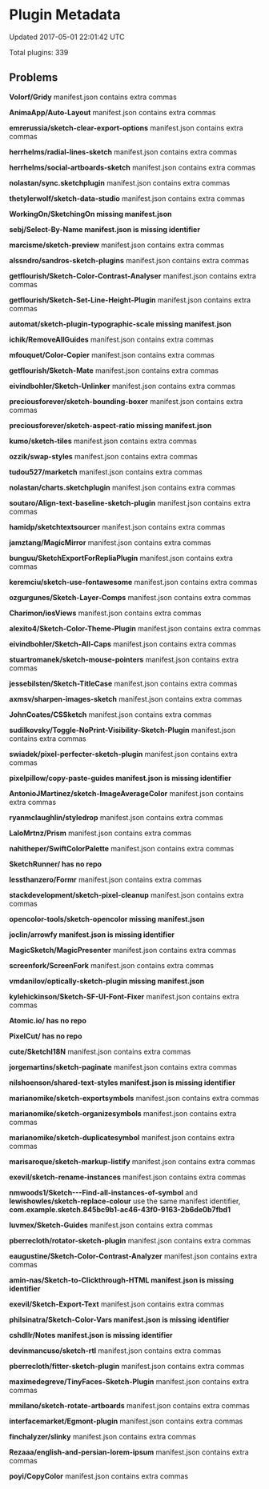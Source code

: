 # Plugin Metadata

Updated 2017-05-01 22:01:42 UTC

Total plugins: 339

## Problems
__Volorf/Gridy__ manifest.json contains extra commas

__AnimaApp/Auto-Layout__ manifest.json contains extra commas

__emrerussia/sketch-clear-export-options__ manifest.json contains extra commas

__herrhelms/radial-lines-sketch__ manifest.json contains extra commas

__herrhelms/social-artboards-sketch__ manifest.json contains extra commas

__nolastan/sync.sketchplugin__ manifest.json contains extra commas

__thetylerwolf/sketch-data-studio__ manifest.json contains extra commas

**__WorkingOn/SketchingOn__ missing manifest.json**

**__sebj/Select-By-Name__ manifest.json is missing identifier**

__marcisme/sketch-preview__ manifest.json contains extra commas

__alssndro/sandros-sketch-plugins__ manifest.json contains extra commas

__getflourish/Sketch-Color-Contrast-Analyser__ manifest.json contains extra commas

__getflourish/Sketch-Set-Line-Height-Plugin__ manifest.json contains extra commas

**__automat/sketch-plugin-typographic-scale__ missing manifest.json**

__ichik/RemoveAllGuides__ manifest.json contains extra commas

__mfouquet/Color-Copier__ manifest.json contains extra commas

__getflourish/Sketch-Mate__ manifest.json contains extra commas

__eivindbohler/Sketch-Unlinker__ manifest.json contains extra commas

__preciousforever/sketch-bounding-boxer__ manifest.json contains extra commas

**__preciousforever/sketch-aspect-ratio__ missing manifest.json**

__kumo/sketch-tiles__ manifest.json contains extra commas

__ozzik/swap-styles__ manifest.json contains extra commas

__tudou527/marketch__ manifest.json contains extra commas

__nolastan/charts.sketchplugin__ manifest.json contains extra commas

__soutaro/Align-text-baseline-sketch-plugin__ manifest.json contains extra commas

__hamidp/sketchtextsourcer__ manifest.json contains extra commas

__jamztang/MagicMirror__ manifest.json contains extra commas

__bunguu/SketchExportForRepliaPlugin__ manifest.json contains extra commas

__keremciu/sketch-use-fontawesome__ manifest.json contains extra commas

__ozgurgunes/Sketch-Layer-Comps__ manifest.json contains extra commas

__Charimon/iosViews__ manifest.json contains extra commas

__alexito4/Sketch-Color-Theme-Plugin__ manifest.json contains extra commas

__eivindbohler/Sketch-All-Caps__ manifest.json contains extra commas

__stuartromanek/sketch-mouse-pointers__ manifest.json contains extra commas

__jessebilsten/Sketch-TitleCase__ manifest.json contains extra commas

__axmsv/sharpen-images-sketch__ manifest.json contains extra commas

__JohnCoates/CSSketch__ manifest.json contains extra commas

__sudilkovsky/Toggle-NoPrint-Visibility-Sketch-Plugin__ manifest.json contains extra commas

__swiadek/pixel-perfecter-sketch-plugin__ manifest.json contains extra commas

**__pixelpillow/copy-paste-guides__ manifest.json is missing identifier**

__AntonioJMartinez/sketch-ImageAverageColor__ manifest.json contains extra commas

__ryanmclaughlin/styledrop__ manifest.json contains extra commas

__LaloMrtnz/Prism__ manifest.json contains extra commas

__nahitheper/SwiftColorPalette__ manifest.json contains extra commas

**__SketchRunner/__ has no repo**

__lessthanzero/Formr__ manifest.json contains extra commas

__stackdevelopment/sketch-pixel-cleanup__ manifest.json contains extra commas

**__opencolor-tools/sketch-opencolor__ missing manifest.json**

**__joclin/arrowfy__ manifest.json is missing identifier**

__MagicSketch/MagicPresenter__ manifest.json contains extra commas

__screenfork/ScreenFork__ manifest.json contains extra commas

**__vmdanilov/optically-sketch-plugin__ missing manifest.json**

__kylehickinson/Sketch-SF-UI-Font-Fixer__ manifest.json contains extra commas

**__Atomic.io/__ has no repo**

**__PixelCut/__ has no repo**

__cute/SketchI18N__ manifest.json contains extra commas

__jorgemartins/sketch-paginate__ manifest.json contains extra commas

**__nilshoenson/shared-text-styles__ manifest.json is missing identifier**

__marianomike/sketch-exportsymbols__ manifest.json contains extra commas

__marianomike/sketch-organizesymbols__ manifest.json contains extra commas

__marianomike/sketch-duplicatesymbol__ manifest.json contains extra commas

__marisaroque/sketch-markup-listify__ manifest.json contains extra commas

__exevil/sketch-rename-instances__ manifest.json contains extra commas

__nmwoods1/Sketch---Find-all-instances-of-symbol__ and __lewishowles/sketch-replace-colour__ use the same manifest identifier, __com.example.sketch.845bc9b1-ac46-43f0-9163-2b6de0b7fbd1__

__luvmex/Sketch-Guides__ manifest.json contains extra commas

__pberrecloth/rotator-sketch-plugin__ manifest.json contains extra commas

__eaugustine/Sketch-Color-Contrast-Analyzer__ manifest.json contains extra commas

**__amin-nas/Sketch-to-Clickthrough-HTML__ manifest.json is missing identifier**

__exevil/Sketch-Export-Text__ manifest.json contains extra commas

**__philsinatra/Sketch-Color-Vars__ manifest.json is missing identifier**

**__cshdllr/Notes__ manifest.json is missing identifier**

__devinmancuso/sketch-rtl__ manifest.json contains extra commas

__pberrecloth/fitter-sketch-plugin__ manifest.json contains extra commas

__maximedegreve/TinyFaces-Sketch-Plugin__ manifest.json contains extra commas

__mmilano/sketch-rotate-artboards__ manifest.json contains extra commas

__interfacemarket/Egmont-plugin__ manifest.json contains extra commas

__finchalyzer/slinky__ manifest.json contains extra commas

__Rezaaa/english-and-persian-lorem-ipsum__ manifest.json contains extra commas

__poyi/CopyColor__ manifest.json contains extra commas

